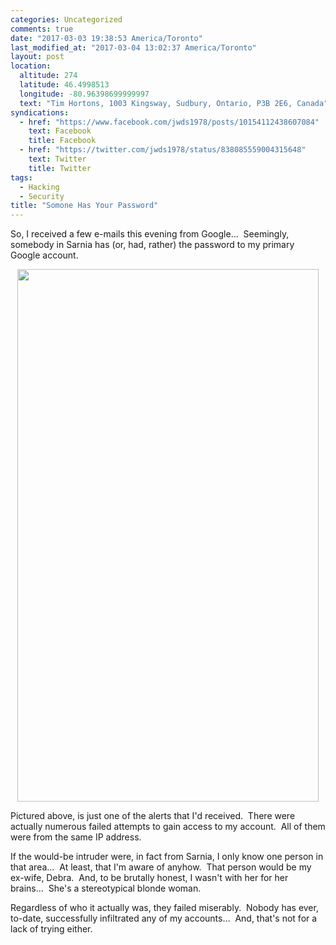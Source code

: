 ```yaml
---
categories: Uncategorized
comments: true
date: "2017-03-03 19:38:53 America/Toronto"
last_modified_at: "2017-03-04 13:02:37 America/Toronto"
layout: post
location:
  altitude: 274
  latitude: 46.4998513
  longitude: -80.96398699999997
  text: "Tim Hortons, 1003 Kingsway, Sudbury, Ontario, P3B 2E6, Canada"
syndications:
  - href: "https://www.facebook.com/jwds1978/posts/10154112438607084"
    text: Facebook
    title: Facebook
  - href: "https://twitter.com/jwds1978/status/838085559004315648"
    text: Twitter
    title: Twitter
tags:
  - Hacking
  - Security
title: "Somone Has Your Password"
---
```


So, I received a few e-mails this evening from Google&hellip;&nbsp; Seemingly, somebody in Sarnia has (or, had, rather) the password to my primary Google
account.

<a href="{{ site.uri.assets }}/blog/2017/03/03/someone-has-your-password/2017-03-04_09-47-29_1080x1920.png" target="_blank" title="">
  <img alt="" height="852" src="{{ site.uri.assets }}/blog/2017/03/03/someone-has-your-password/2017-03-04_09-47-29_0482x0852.jpg" style="border: 0px; display: block; margin-left: auto; margin-right: auto;" width="482" />
</a>

Pictured above, is just one of the alerts that I'd received.&nbsp; There were actually numerous failed attempts to gain access to my account.&nbsp; All of
them were from the same IP address.

If the would-be intruder were, in fact from Sarnia, I only know one person in that area&hellip;&nbsp; At least, that I'm aware of anyhow.&nbsp; That person
would be my ex-wife, Debra.&nbsp; And, to be brutally honest, I wasn't with her for her brains&hellip;&nbsp; She's a stereotypical blonde woman.

Regardless of who it actually was, they failed miserably.&nbsp; Nobody has ever, to-date, successfully infiltrated any of my accounts&hellip;&nbsp; And,
that's not for a lack of trying either.
